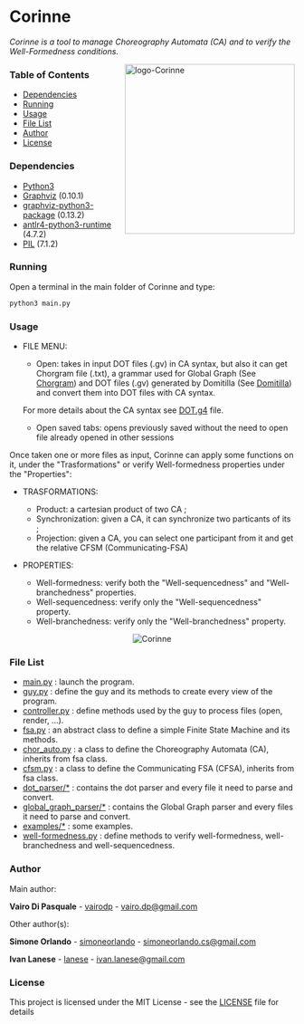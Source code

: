 # Corinne
_Corinne is a tool to manage Choreography Automata (CA) and to verify the Well-Formedness conditions._

<img align="right"  src="https://i.imgur.com/Nc2DMTT.png" alt="logo-Corinne" length = 300 width = 300>

### Table of Contents

* [Dependencies](#dependencies)
* [Running](#running)
* [Usage](#usage)
* [File List](#file-list)
* [Author](#author)
* [License](#license)

### Dependencies

- [Python3](https://www.python.org)
- [Graphviz](https://www.graphviz.org/download/) (0.10.1)
- [graphviz-python3-package](https://pypi.org/project/graphviz/) (0.13.2)
- [antlr4-python3-runtime](https://pypi.org/project/antlr4-python3-runtime/) (4.7.2)
- [PIL](https://pypi.org/project/Pillow/) (7.1.2)

### Running

Open a terminal in the main folder of Corinne and type:
```sh
python3 main.py
```

### Usage

- FILE MENU:
	- Open: takes in input DOT files (.gv) in CA syntax, but also it can get Chorgram file (.txt), a grammar used for Global Graph (See [Chorgram](https://bitbucket.org/emlio_tuosto/chorgram/wiki/Home)) and DOT files (.gv) generated by Domitilla (See [Domitilla](https://github.com/dedo94/Domitilla)) <br> and convert them into DOT files with CA syntax.

	For more details about the CA syntax see [DOT.g4](dot_parser/DOT.g4) file.

	- Open saved tabs: opens previously saved without the need to open file already opened in other sessions

Once taken one or more files as input, Corinne can apply some functions on it, under the "Trasformations" or verify Well-formedness properties under the "Properties":

- TRASFORMATIONS:
	- Product: a cartesian product of two CA ;
	- Synchronization: given a CA, it can synchronize two particants of its ;
	- Projection: given a CA, you can select one participant from it and get the relative CFSM (Communicating-FSA)

- PROPERTIES:
	- Well-formedness: verify both the "Well-sequencedness" and "Well-branchedness" properties.
	- Well-sequencedness: verify only the "Well-sequencedness" property.
	- Well-branchedness: verify only the "Well-branchedness" property.

<p align="center">
	<img src="https://i.imgur.com/eXukg8S.png" alt="Corinne">
</p>


### File List
* [main.py](main.py) : launch the program.
* [guy.py](guy.py) : define the guy and its methods to create every view of the program.
* [controller.py](controller.py) : define methods used by the guy to process files (open, render, ...).
* [fsa.py](fsa.py) : an abstract class to define a simple Finite State Machine and its methods.
* [chor_auto.py](chor_auto.py) : a class to define the Choreography Automata (CA), inherits from fsa class.
* [cfsm.py](cfsm.py) : a class to define the Communicating FSA (CFSA), inherits from fsa class.
* [dot_parser/*](dot_parser/) : contains the dot parser and every file it need to parse and convert.
* [global_graph_parser/*](global_graph_parser/) : contains the Global Graph parser and every files it need to parse and convert.
* [examples/*](examples/) : some examples.
* [well-formedness.py](well-formedness.py) : define methods to verify well-formedness, well-branchedness and well-sequencedness.

### Author
Main author:

**Vairo Di Pasquale** - [vairodp](https://github.com/vairodp) - vairo.dp@gmail.com


Other author(s):

**Simone Orlando** - [simoneorlando](https://github.com/simoneorlando) - simoneorlando.cs@gmail.com

**Ivan Lanese** - [lanese](https://github.com/lanese) - ivan.lanese@gmail.com

### License
This project is licensed under the MIT License - see the [LICENSE](LICENSE.txt) file for details

